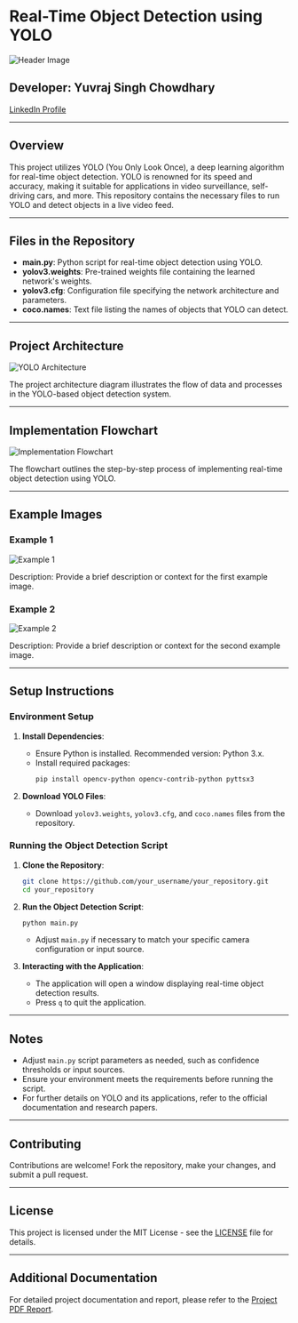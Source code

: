 
# Real-Time Object Detection using YOLO

![Header Image](source/header.png)

## Developer: Yuvraj Singh Chowdhary
[LinkedIn Profile](https://www.linkedin.com/in/yuvraj-singh-chowdhary/)

---

## Overview

This project utilizes YOLO (You Only Look Once), a deep learning algorithm for real-time object detection. YOLO is renowned for its speed and accuracy, making it suitable for applications in video surveillance, self-driving cars, and more. This repository contains the necessary files to run YOLO and detect objects in a live video feed.

---

## Files in the Repository

- **main.py**: Python script for real-time object detection using YOLO.
- **yolov3.weights**: Pre-trained weights file containing the learned network's weights.
- **yolov3.cfg**: Configuration file specifying the network architecture and parameters.
- **coco.names**: Text file listing the names of objects that YOLO can detect.

---

## Project Architecture

![YOLO Architecture](source/yolo_architecture.png)

The project architecture diagram illustrates the flow of data and processes in the YOLO-based object detection system.

---

## Implementation Flowchart

![Implementation Flowchart](source/imp_flowchart.png)

The flowchart outlines the step-by-step process of implementing real-time object detection using YOLO.

---

## Example Images

### Example 1

![Example 1](source/1.png)

Description: Provide a brief description or context for the first example image.

### Example 2

![Example 2](source/2.png)

Description: Provide a brief description or context for the second example image.

---

## Setup Instructions

### Environment Setup

1. **Install Dependencies**:
   - Ensure Python is installed. Recommended version: Python 3.x.
   - Install required packages:
     ```bash
     pip install opencv-python opencv-contrib-python pyttsx3
     ```

2. **Download YOLO Files**:
   - Download `yolov3.weights`, `yolov3.cfg`, and `coco.names` files from the repository.

### Running the Object Detection Script

1. **Clone the Repository**:
   ```bash
   git clone https://github.com/your_username/your_repository.git
   cd your_repository
   ```

2. **Run the Object Detection Script**:
   ```bash
   python main.py
   ```
   - Adjust `main.py` if necessary to match your specific camera configuration or input source.

3. **Interacting with the Application**:
   - The application will open a window displaying real-time object detection results.
   - Press `q` to quit the application.

---

## Notes

- Adjust `main.py` script parameters as needed, such as confidence thresholds or input sources.
- Ensure your environment meets the requirements before running the script.
- For further details on YOLO and its applications, refer to the official documentation and research papers.

---

## Contributing

Contributions are welcome! Fork the repository, make your changes, and submit a pull request.

---

## License

This project is licensed under the MIT License - see the [LICENSE](./LICENSE) file for details.

---

## Additional Documentation

For detailed project documentation and report, please refer to the [Project PDF Report](https://www.canva.com/design/DAGH9Oarvr4/ftHBi6LT03XZWElDh1aQXQ/view).
